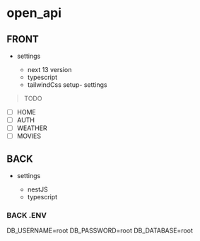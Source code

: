 # open_api

## FRONT

- settings

  - next 13 version
  - typescript
  - tailwindCss setup- settings

> TODO

- [ ] HOME
- [ ] AUTH
- [ ] WEATHER
- [ ] MOVIES

## BACK

- settings

  - nestJS
  - typescript

### BACK .ENV
  DB_USERNAME=root
  DB_PASSWORD=root
  DB_DATABASE=root